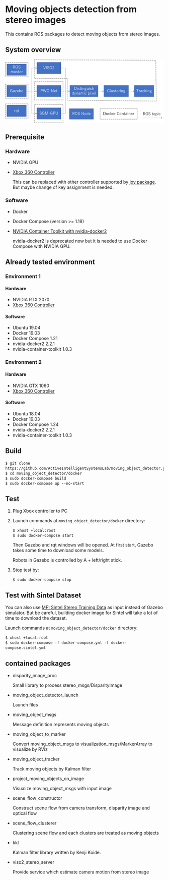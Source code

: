# Moving objects detection from stereo images

This contains ROS packages to detect moving objects from stereo images.

## System overview

![overview](system_overview.png)

## Prerequisite

### Hardware

* NVIDIA GPU
* [Xbox 360 Controller](https://www.microsoft.com/accessories/en-ww/products/gaming/xbox-360-controller-for-windows/52a-00004)

  This can be replaced with other controller supported by [joy package](http://wiki.ros.org/joy).
  But maybe change of key assignment is needed.

### Software

* Docker
* Docker Compose (version >= 1.19)
* [NVIDIA Container Toolkit with nvidia-docker2](https://github.com/NVIDIA/nvidia-docker#nvidia-container-toolkit)

  nvidia-docker2 is deprecated now but it is needed to use Docker Compose with NVIDIA GPU.

## Already tested environment

### Environment 1

#### Hardware

* NVIDIA RTX 2070
* [Xbox 360 Controller](https://www.microsoft.com/accessories/en-ww/products/gaming/xbox-360-controller-for-windows/52a-00004)

#### Software

* Ubuntu 19.04
* Docker 19.03
* Docker Compose 1.21
* nvidia-docker2 2.2.1
* nvidia-container-toolkit 1.0.3

### Environment 2

#### Hardware

* NVIDIA GTX 1060
* [Xbox 360 Controller](https://www.microsoft.com/accessories/en-ww/products/gaming/xbox-360-controller-for-windows/52a-00004)

#### Software

* Ubuntu 18.04
* Docker 19.03
* Docker Compose 1.24
* nvidia-docker2 2.2.1
* nvidia-container-toolkit 1.0.3

## Build

```shell
$ git clone https://github.com/ActiveIntelligentSystemsLab/moving_object_detector.git
$ cd moving_object_detector/docker
$ sudo docker-compose build
$ sudo docker-compose up --no-start
```

## Test

1. Plug Xbox controller to PC
2. Launch commands at `moving_object_detector/docker` directory:

   ```shell
   $ xhost +local:root
   $ sudo docker-compose start
   ```

   Then Gazebo and rqt windows will be opened. At first start, Gazebo takes some time to download some models.

   Robots in Gazebo is controlled by A + left/right stick.
3. Stop test by:

   ```shell
   $ sudo docker-compose stop
   ```

## Test with Sintel Dataset

You can also use [MPI Sintel Stereo Training Data](http://sintel.is.tue.mpg.de/stereo) as input instead of Gazebo simulator.
But be careful, building docker image for Sintel will take a lot of time to download the dataset.

Launch commands at `moving_object_detector/docker` directory:

```shell
$ xhost +local:root
$ sudo docker-compose -f docker-compose.yml -f docker-compose.sintel.yml
```

## contained packages

* disparity_image_proc

  Small library to process stereo_msgs/DisparityImage

* moving_object_detector_launch

  Launch files

* moving_object_msgs

  Message definition represents moving objects

* moving_object_to_marker

  Convert moving_object_msgs to visualization_msgs/MarkerArray to visualize by RViz

* moving_object_tracker

  Track moving objects by Kalman filter

* project_moving_objects_on_image

  Visualize moving_object_msgs with input image

* scene_flow_constructor

  Construct scene flow from camera transform, disparity image and optical flow

* scene_flow_clusterer

  Clustering scene flow and each clusters are treated as moving objects

* kkl

  Kalman filter library written by Kenji Koide.

* viso2_stereo_server

  Provide service which estimate camera motion from stereo image

